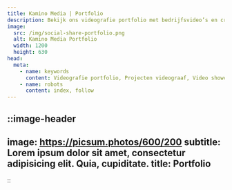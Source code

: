 ```yaml
---
title: Kamino Media | Portfolio
description: Bekijk ons videografie portfolio met bedrijfsvideo’s en creatieve projecten. Laat je inspireren door eerdere videoproducties.
image:
  src: /img/social-share-portfolio.png
  alt: Kamino Media Portfolio
  width: 1200
  height: 630
head:
  meta:
    - name: keywords
      content: Videografie portfolio, Projecten videograaf, Video showcase, Films en video’s, Creatieve videoprojecten, Cinematografie voorbeelden, Video reels, Portfolio videoproductie, Voorbeelden video werk, Video creaties
    - name: robots
      content: index, follow
---
```


::image-header
---
image: https://picsum.photos/600/200
subtitle: Lorem ipsum dolor sit amet, consectetur adipisicing elit. Quia, cupiditate.
title: Portfolio
---
::
